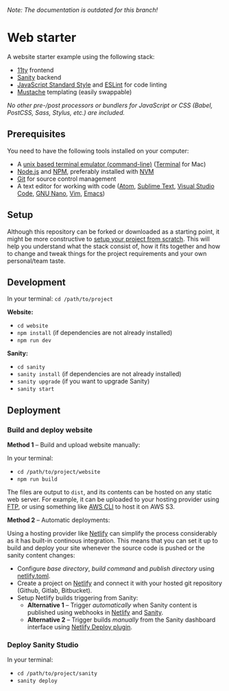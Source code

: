 _Note: The documentation is outdated for this branch!_

# Web starter

A website starter example using the following stack:

- [11ty](https://www.11ty.dev/) frontend
- [Sanity](https://www.sanity.io/) backend
- [JavaScript Standard Style](https://standardjs.com/) and [ESLint](https://eslint.org/) for code linting
- [Mustache](https://mustache.github.io/mustache.5.html) templating (easily swappable)

_No other pre-/post processors or bundlers for JavaScript or CSS (Babel, PostCSS, Sass, Stylus, etc.) are included._

## Prerequisites

You need to have the following tools installed on your computer:
- A [unix based terminal emulator (command-line)](https://en.wikipedia.org/wiki/List_of_terminal_emulators#Unix-like) ([Terminal](https://en.wikipedia.org/wiki/Terminal_(macOS)) for Mac)
- [Node.js](https://nodejs.org/) and [NPM](https://docs.npmjs.com/), preferably installed with [NVM](https://github.com/nvm-sh/nvm)
- [Git](https://git-scm.com/) for source control management
- A text editor for working with code ([Atom](https://atom.io/), [Sublime Text](https://www.sublimetext.com/), [Visual Studio Code](https://code.visualstudio.com/), [GNU Nano](https://en.wikipedia.org/wiki/GNU_nano), [Vim](https://en.wikipedia.org/wiki/Vim_(text_editor)), [Emacs](https://en.wikipedia.org/wiki/Emacs))

## Setup

Although this repository can be forked or downloaded as a starting point, it might be more constructive to [setup your project from scratch](steps.md). This will help you understand what the stack consist of, how it fits together and how to change and tweak things for the project requirements and your own personal/team taste.

## Development

In your terminal: `cd /path/to/project`

**Website:**

- `cd website`
- `npm install` (if dependencies are not already installed)
- `npm run dev`

**Sanity:**

- `cd sanity`
- `sanity install` (if dependencies are not already installed)
- `sanity upgrade` (if you want to upgrade Sanity)
- `sanity start`

## Deployment

### Build and deploy website

**Method 1** – Build and upload website manually:

In your terminal:
- `cd /path/to/project/website`
- `npm run build`

The files are output to `dist`, and its contents can be hosted on any static web server. For example, it can be uploaded to your hosting provider using [FTP](https://no.wikipedia.org/wiki/FTP), or using something like [AWS CLI](https://docs.aws.amazon.com/cli/latest/userguide/cli-chap-welcome.html) to host it on AWS S3.

**Method 2** – Automatic deployments:

Using a hosting provider like [Netlify](https://www.netlify.com/) can simplify the process considerably as it has built-in continous integration. This means that you can set it up to build and deploy your site whenever the source code is pushed or the sanity content changes:
- Configure _base directory_, _build command_ and _publish directory_ using [netlify.toml](netlify.toml).
- Create a project on [Netlify](https://www.netlify.com/) and connect it with your hosted git repository (Github, Gitlab, Bitbucket).
- Setup Netlify builds triggering from Sanity:
  - **Alternative 1** – Trigger _automatically_ when Sanity content is published using webhooks in [Netlify](https://docs.netlify.com/configure-builds/build-hooks/) and [Sanity](https://www.sanity.io/docs/webhooks).
  - **Alternative 2** – Trigger builds _manually_ from the Sanity dashboard interface using [Netlify Deploy plugin](https://www.sanity.io/plugins/sanity-plugin-dashboard-widget-netlify).

### Deploy Sanity Studio

In your terminal:

- `cd /path/to/project/sanity`
- `sanity deploy`
